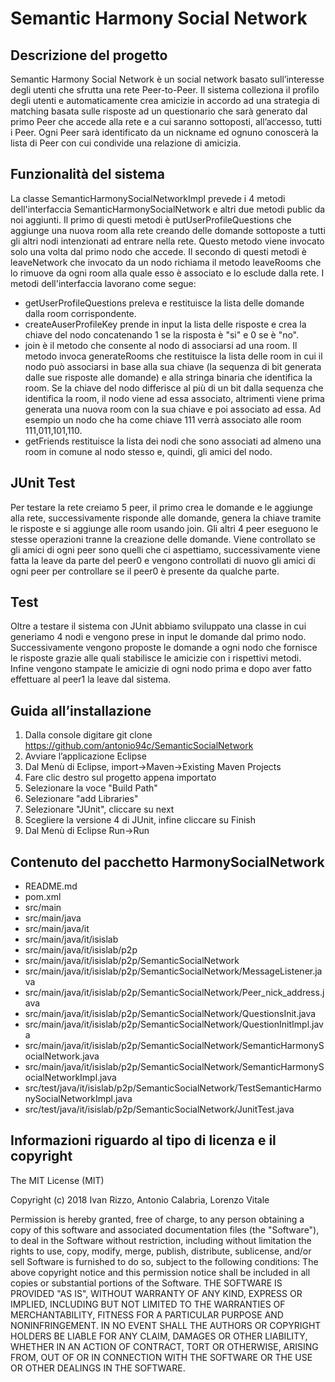 # Semantic Harmony Social Network

## Descrizione del progetto
Semantic Harmony Social Network è un social network basato sull’interesse degli utenti che sfrutta una rete Peer-to-Peer. 
Il sistema colleziona il profilo degli utenti e automaticamente crea amicizie in accordo ad una strategia di matching basata sulle risposte ad un questionario che sarà generato dal primo Peer che accede alla rete e a cui saranno sottoposti, all’accesso, tutti i Peer.
Ogni Peer sarà identificato da un nickname ed ognuno conoscerà la lista di Peer con cui condivide una relazione di amicizia.


## Funzionalità del sistema
La classe SemanticHarmonySocialNetworkImpl prevede i 4 metodi dell'interfaccia SemanticHarmonySocialNetwork e altri due metodi public da noi aggiunti.
Il primo di questi metodi è putUserProfileQuestions che aggiunge una nuova room alla rete creando delle domande sottoposte a tutti gli altri nodi intenzionati ad entrare nella rete. Questo metodo viene invocato solo una volta dal primo nodo che accede.
Il secondo di questi metodi è leaveNetwork che invocato da un nodo richiama il metodo leaveRooms che lo rimuove da ogni room alla quale esso è associato e lo esclude dalla rete.
I metodi dell'interfaccia lavorano come segue:
* getUserProfileQuestions preleva e restituisce la lista delle domande dalla room corrispondente.
* createAuserProfileKey prende in input la lista delle risposte e crea la chiave del nodo concatenando 1 se la risposta è "si" e 0 se è "no".
* join è il metodo che consente al nodo di associarsi ad una room. Il metodo invoca generateRooms che restituisce la lista delle room in cui il nodo può associarsi in base alla sua chiave (la sequenza di bit generata dalle sue risposte alle domande) e alla stringa binaria che identifica la room. Se la chiave del nodo differisce al più di un bit dalla sequenza che identifica la room, il nodo viene ad essa associato, altrimenti viene prima generata una nuova room con la sua chiave e poi associato ad essa. Ad esempio un nodo che ha come chiave 111 verrà associato alle room 111,011,101,110.
* getFriends restituisce la lista dei nodi che sono associati ad almeno una room in comune al nodo stesso e, quindi, gli amici del nodo.


## JUnit Test
Per testare la rete creiamo 5 peer, il primo crea le domande e le aggiunge alla rete, successivamente risponde alle domande, genera la chiave tramite le risposte e si aggiunge alle room usando join. Gli altri 4 peer eseguono le stesse operazioni tranne la creazione delle domande. Viene controllato se gli amici di ogni peer sono quelli che ci aspettiamo, successivamente viene fatta la leave da parte del peer0 e vengono controllati di nuovo gli amici di ogni peer per controllare se il peer0 è presente da qualche parte.

## Test
Oltre a testare il sistema con JUnit abbiamo sviluppato una classe in cui generiamo 4 nodi e vengono prese in input le domande dal primo nodo. Successivamente vengono proposte le domande a ogni nodo che fornisce le risposte grazie alle quali stabilisce le amicizie con i rispettivi metodi. Infine vengono stampate le amicizie di ogni nodo prima e dopo aver fatto effettuare al peer1 la leave dal sistema.


## Guida all’installazione
1. Dalla console digitare git clone https://github.com/antonio94c/SemanticSocialNetwork
2. Avviare l’applicazione Eclipse
3. Dal Menù di Eclipse, import->Maven->Existing Maven Projects
4. Fare clic destro sul progetto appena importato
5. Selezionare la voce "Build Path"
6. Selezionare "add Libraries"
7. Selezionare "JUnit", cliccare su next
8. Scegliere la versione 4 di JUnit, infine cliccare su Finish
9. Dal Menù di Eclipse Run->Run

## Contenuto del pacchetto HarmonySocialNetwork
* README.md
* pom.xml
* src/main
* src/main/java
* src/main/java/it
* src/main/java/it/isislab
* src/main/java/it/isislab/p2p
* src/main/java/it/isislab/p2p/SemanticSocialNetwork
* src/main/java/it/isislab/p2p/SemanticSocialNetwork/MessageListener.java
* src/main/java/it/isislab/p2p/SemanticSocialNetwork/Peer_nick_address.java
* src/main/java/it/isislab/p2p/SemanticSocialNetwork/QuestionsInit.java
* src/main/java/it/isislab/p2p/SemanticSocialNetwork/QuestionInitImpl.java
* src/main/java/it/isislab/p2p/SemanticSocialNetwork/SemanticHarmonySocialNetwork.java
* src/main/java/it/isislab/p2p/SemanticSocialNetwork/SemanticHarmonySocialNetworkImpl.java
* src/test/java/it/isislab/p2p/SemanticSocialNetwork/TestSemanticHarmonySocialNetworkImpl.java
* src/test/java/it/isislab/p2p/SemanticSocialNetwork/JunitTest.java


## Informazioni riguardo al tipo di licenza e il copyright

The MIT License (MIT)

Copyright (c) 2018 Ivan Rizzo, Antonio Calabria, Lorenzo Vitale

Permission is hereby granted, free of charge, to any person obtaining a copy of this software and associated documentation files (the "Software"), to deal in the Software without restriction, including without limitation the rights to use, copy, modify, merge, publish, distribute, sublicense, and/or sell
Software is furnished to do so, subject to the following conditions:
The above copyright notice and this permission notice shall be included in all copies or substantial portions of the Software.
THE SOFTWARE IS PROVIDED "AS IS", WITHOUT WARRANTY OF ANY KIND, EXPRESS OR IMPLIED, INCLUDING BUT NOT LIMITED TO THE WARRANTIES OF MERCHANTABILITY, FITNESS FOR A PARTICULAR PURPOSE AND NONINFRINGEMENT. IN NO EVENT SHALL THE AUTHORS OR COPYRIGHT HOLDERS BE LIABLE FOR ANY CLAIM, DAMAGES OR OTHER LIABILITY, WHETHER IN AN ACTION OF CONTRACT, TORT OR OTHERWISE, ARISING FROM, OUT OF OR IN CONNECTION WITH THE SOFTWARE OR THE USE OR OTHER DEALINGS IN THE SOFTWARE.
